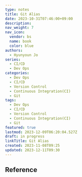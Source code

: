 ```yaml
---
type: notes
title: Git Alias
date: 2023-10-31T07:46:00+09:00
description:
nav_weight: 7
nav_icon:
  vendor: bs
  name: book
  color: blue
authors:
  - Hyunyoun Jo
series:
  - CI/CD
  - Dev Ops
categories:
  - Dev Ops
  - CI/CD
  - Version Control
  - Continuous Integration(CI)
  - Git
tags:
  - Dev Ops
  - CI/CD
  - Version Control
  - Continuous Integration(CI)
  - Git
featured: true
lastmod: 2023-12-09T06:20:04.527Z
draft: in progress
linkTitle: Git Alias
created: 2023-11-08T09:25
updated: 2023-12-11T09:30
---
```


## Reference
